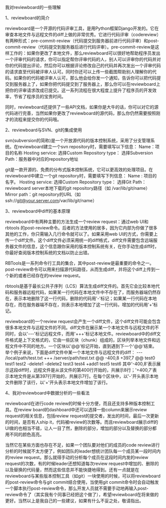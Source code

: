 我对reviewboard的一些理解

1、reviewboard的简介

reviewboard是一个开源的代码评审工具，是用Python框架Django开发的。它在审查本地文件与远程文件的diff上做的非常优秀。它进行代码评审（codereview）有两种形式：pre-commit-review（代码提交到服务器前进行代码评审）和post-commit-review（代码提交到服务器后进行代码评审）。pre-commit-review是这样工作的：如果你更改了本地文件，那么reviewboard可以很好地帮助程序员发出一个评审代码的请求，你可以指定帮你评审代码的人，别人可以评审你的代码并对你的代码提出评论，然后你可以根据评论修改自己的代码并再次发出一个评审代码的请求直至代码被评审人认可。同时你还可以上传一些截图帮助别人理解你的代码。如果你的代码被评审人认可，那么他会给你发一个通知，告诉你可以把代码提交到服务器上了，如果你把代码提交到了服务器上，那么你可以在reviewboard上把你的评审请求改成已提交。这一系列流程在很大程度上提升了程序员的开发效率，节省了程序员的宝贵时间。

同时，reviewboard还提供了一些API文档，如果你是大牛的话，你可以对它的源代码进行完善，当然如果你更改了reviewboard的源代码，那么你仍然需要按照刚才的流程来提交你的代码哦。

2、reviewboard与SVN、git的集成使用

svn(subversion的简称)是一个开放源代码的版本控制系统，采用了分支管理系统。在reviewboard建立一个svn repository时，需要填写以下信息：
Name：项目的名称
Hosting service: 选择Custom
Repository type： 选择Subversion
Path：服务器中对应的repository地址

git是一款开源的、免费的分布式版本控制系统，它可以更高效的处理项目。在reviewboard中建立一个git repository时，需要填写下列信息：
Name : 项目的名字。
Hosting service: 选择Custom
Repository type： 选择Git
Path： reviewboard server本地下载的git repository路径（如 /var/lib/git/name）
Mirror path：git repository的URL（如 ssh://git@your.server.com/var/lib/git/name）

3、reviewboard中diff的基本原理

reviewboard中有两种主要的方法生成一个review request：通过web UI和rbtools 的post-review命令。后者的方法使用的居多，因为它内部为你做了很多其他的工作，你只需输入几行命令就可以了。如果采用web UI的方式，你需要上传一个diff文件。这个diff文件必须采用统一的diff格式，diff文件需要包含远端服务器文件的信息，这个信息跟你采用的版本控制系统有关，在你手动生成diff时，你最好查阅版本控制系统的文档以防止出错。

RBTools是一系列命令行工具的集合，其中post-review是最重要的命令之一。post-review命令可以用来扫描源代码路径，从而生成diff，并将这个diff上传到一个新的或者已经存在的review request。

rbtools是基于最长公共子序列（LCS）算法生成diff文件的。首先它会比较本地代码和服务器远程代码，如果某一行代码在本地文件中不存在了，而服务器端仍然存在，表示本地删除了这一行代码，删除的代码用'-'标记；如果某一行代码在本地存在，而在服务器端不存在，则表示本地增加了这一行代码，增加的代码用'+'标记。

reviewboard的一个review request会产生一个diff文件，这个diff文件可能会包含很多本地文件与远程文件的不同。diff文件在展示某一个本地文件与远程文件的不同时，会以'---'标记远程文件，而用'+++'标记本地文件。reviewboard中的diff文件格式是上下文格式的，它由一些区块（chunk）组成的，区块列举本地文件和远程文件中不同的地方。一个区块以'@@'标记开始，直到遇到下一个'@@'结束。举个例子来说，下面是diff文件中某一个本地文件与远程文件的diff：
--- /local/path/test.txt
+++ /server/path/test.txt
@@ -400,8 +397,7 @@ test0
test1
test2
-delete1
-delete2
test3
test4
+add1
test5
test6
其中'-400,8'表示展示这段diff时，远程文件是从该文件的第400行开始的，共展示8行；'+400,7'表示本地文件是从第397行开始的，共展示7行。在每个区块中，以'-'开头表示本地文件删除了该行，以'+'开头表示本地文件增加了该行。

4、我对reviewboard中数据分析的一些看法

reviewboard在进行code review的时候十分方便，而且还支持多种版本控制工具。在review board的dashboard中还可以选择一些column来展示review request的相关信息，包括review request的提交者，发出的时间，最后一次更新的时间，是否有人ship it，代码被review的次数等。而且reviewboard展示diff的UI做的也相当不错，让人一目了然，删除的部分，增加的部分以及替换的部分都用不同的颜色高亮。

当然它在某些方面也存在不足，如果一个团队要对他们的成员的code review进行分析的时候就不太方便了，例如团队的leader想统计团队每一个成员某一段时间内的review request。那么就得手动的分析每个成员在这段时间内发的review request的次数，有的时候leader还想知道每次review request中增加的、删除的以及替换的代码量，然而这些信息并不能快捷地得到。还有一点就是在reviewboard与某些版本控制工具（如git）一块使用的时候，可以将reviewboard的post-review命令与git commit结合使用，当使用git commit命令时会自动触发一个脚本执行post-review命令，那么开发人员就不需要手动地再输入post-review命令了（其实我有个同事已经把这个做了），希望reviewboard在将来做的更好。当然以上是我自己的一些建议，如果有什么不妥之处，敬请指出。
